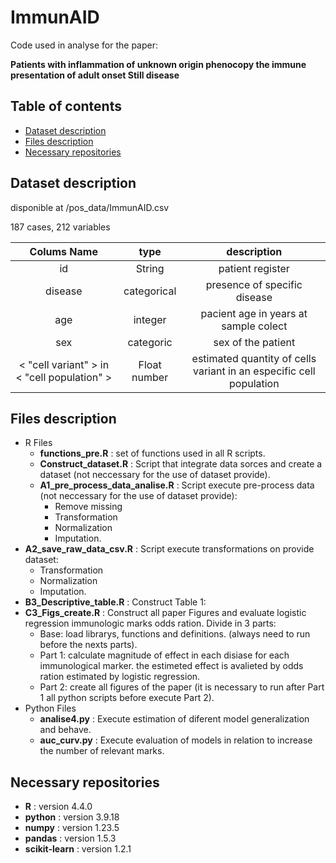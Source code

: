 # ImmunAID
Code used in analyse for the paper:

**Patients with inflammation of unknown origin phenocopy the immune presentation of adult onset Still disease**

## Table of contents
* [Dataset description](#dataset-description)
* [Files description](#files-description)
* [Necessary repositories](#necessary-repositories)
## Dataset description
 disponible at /pos_data/ImmunAID.csv
 
 187 cases, 212 variables
 
| Colums Name |  type | description |
| :-----: | :------: | :------: |
| id | String | patient register |
| disease | categorical | presence of specific disease |
| age | integer | pacient age in years at sample colect |
| sex | categoric | sex of the patient |
| < "cell variant" > in < "cell population" > | Float number | estimated quantity of cells variant in an especific cell population |
  
## Files description
* R Files
  * **functions_pre.R** : set of functions used in all R scripts.
  * **Construct_dataset.R** : Script that integrate data sorces and create a dataset (not neccessary for the use of dataset provide).
  * **A1_pre_process_data_analise.R** : Script execute pre-process data (not neccessary for the use of dataset provide):
    * Remove missing
    * Transformation
    * Normalization
    * Imputation.
 * **A2_save_raw_data_csv.R** : Script execute transformations on provide dataset:
    * Transformation
    * Normalization
    * Imputation. 
  * **B3_Descriptive_table.R** : Construct Table 1:
  * **C3_Figs_create.R** : Construct all paper Figures and evaluate logistic regression immunologic marks odds ration. Divide in 3 parts:
    * Base: load librarys, functions and definitions. (always need to run before the nexts parts).
    * Part 1: calculate magnitude of effect in each disiase for each immunological marker. the estimeted effect is avalieted by odds ration estimated by logistic regression.
    * Part 2: create all figures of the paper (it is necessary to run after Part 1 all python scripts before execute Part 2).
* Python Files
  * **analise4.py** : Execute estimation of diferent model generalization and behave.
  * **auc_curv.py** : Execute evaluation of models in relation to increase the number of relevant marks.
   
## Necessary repositories
* **R** : version 4.4.0
*  **python** : version 3.9.18
*  **numpy** : version 1.23.5
* **pandas** : version  1.5.3 
* **scikit-learn** : version 1.2.1
